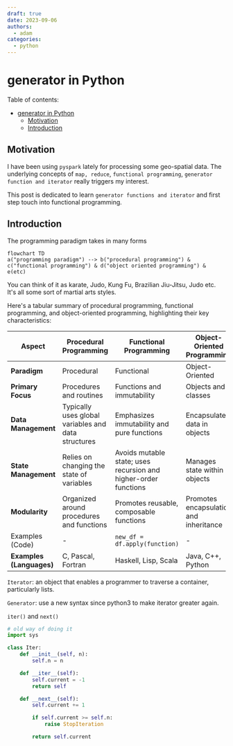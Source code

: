 ```yaml
---
draft: true
date: 2023-09-06
authors:
  - adam
categories:
  - python
---
```


# generator in Python

Table of contents:
- [generator in Python](#generator-in-python)
  - [Motivation](#motivation)
  - [Introduction](#introduction)


## Motivation
I have been using `pyspark` lately for processing some geo-spatial data. The underlying concepts of `map, reduce`, `functional programming`, `generator function and iterator` really triggers my interest. 

This post is dedicated to learn `generator functions and iterator` and first step touch into functional programming.

## Introduction

The programming paradigm takes in many forms
```mermaid
flowchart TD
a("programming paradigm") --> b("procedural programming") & c("functional programming") & d("object oriented programming") & e(etc)
```

You can think of it as karate, Judo, Kung Fu, Brazilian Jiu-Jitsu, Judo etc. It's all some sort of martial arts styles. 


Here's a tabular summary of procedural programming, functional programming, and object-oriented programming, highlighting their key characteristics:

| Aspect                      | Procedural Programming     | Functional Programming     | Object-Oriented Programming   |
|-----------------------------|---------------------------|---------------------------|-------------------------------|
| **Paradigm**                | Procedural                | Functional                | Object-Oriented               |
| **Primary Focus**           | Procedures and routines   | Functions and immutability| Objects and classes          |
| **Data Management**         | Typically uses global variables and data structures | Emphasizes immutability and pure functions | Encapsulates data in objects |
| **State Management**        | Relies on changing the state of variables | Avoids mutable state; uses recursion and higher-order functions | Manages state within objects |
| **Modularity**              | Organized around procedures and functions | Promotes reusable, composable functions | Promotes encapsulation and inheritance |
|Examples (Code)|-|`new_df = df.apply(function)`|-|
| **Examples (Languages)**    | C, Pascal, Fortran        | Haskell, Lisp, Scala      | Java, C++, Python             |






`Iterator`: an object that enables a programmer to traverse a container, particularly lists.

`Generator`: use a new syntax since python3 to make iterator greater again.


`iter()` and `next()`

```python
# old way of doing it
import sys

class Iter:
    def __init__(self, n):
        self.n = n

    def __iter__(self):
        self.current = -1
        return self

    def __next__(self):
        self.current += 1

        if self.current >= self.n:
            raise StopIteration

        return self.current        
```



